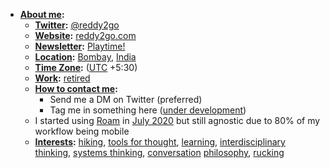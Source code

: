 - **[About me](<About me.md>):**
    - **[Twitter](<Twitter.md>):** [@reddy2go](https://twitter.com/reddy2go)
    - **[Website](<Website.md>):** [reddy2go.com](https://reddy2go.com)
    - **[Newsletter](<Newsletter.md>):** [Playtime!](https://playtime.reddy2go.com)
    - **[Location](<Location.md>):** [Bombay](<Bombay.md>), [India](<India.md>)
    - **[Time Zone](<Time Zone.md>):** ([UTC](<UTC.md>) +5:30)
    - **[Work](<Work.md>):** [retired](<retired.md>)
    - **[How to contact me](<How to contact me.md>):** 
        - Send me a DM on Twitter (preferred)
        - Tag me in something here ([under development]([Chat](<Chat.md>)))
    - I started using [Roam](<Roam.md>) in [July 2020](<July 2020.md>) but still agnostic due to 80% of my workflow being mobile
    - **[Interests](<Interests.md>):** [hiking](<hiking.md>), [tools for thought](<tools for thought.md>), [learning](<learning.md>), [interdisciplinary thinking](<interdisciplinary thinking.md>), [systems thinking](<systems thinking.md>), [conversation](<conversation.md>) [philosophy](<philosophy.md>), [rucking](<rucking.md>)
